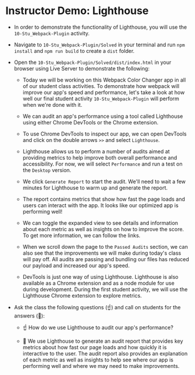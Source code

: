 # Instructor Demo: Lighthouse

* In order to demonstrate the functionality of Lighthouse, you will use the `10-Stu_Webpack-Plugin` activity.

* Navigate to `10-Stu_Webpack-Plugin/Solved` in your terminal and run `npm install` and `npm run build` to create a `dist` folder.

* Open the `10-Stu_Webpack-Plugin/Solved/dist/index.html` in your browser using Live Server to demonstrate the following:

  * Today we will be working on this Webpack Color Changer app in all of our student class activities. To demonstrate how webpack will improve our app's speed and performance, let's take a look at how well our final student activity `10-Stu_Webpack-Plugin` will perform when we're done with it.

  * We can audit an app's performance using a tool called Lighthouse using either Chrome DevTools or the Chrome extension.

  * To use Chrome DevTools to inspect our app, we can open DevTools and click on the double arrows `>>` and select `Lighthouse`.

  * Lighthouse allows us to perform a number of audits aimed at providing metrics to help improve both overall performance and accessibility. For now, we will select `Performance` and run a test on the `Desktop` version.

  * We click `Generate Report` to start the audit. We'll need to wait a few minutes for Lighthouse to warm up and generate the report.

  * The report contains metrics that show how fast the page loads and users can interact with the app. It looks like our optimized app is performing well!

  * We can toggle the expanded view to see details and information about each metric as well as insights on how to improve the score. To get more information, we can follow the links.

  * When we scroll down the page to the `Passed Audits` section, we can also see that the improvements we will make during today's class will pay off. All audits are passing and bundling our files has reduced our payload and increased our app's speed.

  * DevTools is just one way of using Lighthouse. Lighthouse is also available as a Chrome extension and as a node module for use during development. During the first student activity, we will use the Lighthouse Chrome extension to explore metrics.

* Ask the class the following questions (☝️) and call on students for the answers (🙋):

  * ☝️ How do we use Lighthouse to audit our app's performance?

  * 🙋 We use Lighthouse to generate an audit report that provides key metrics about how fast our page loads and how quickly it is interactive to the user. The audit report also provides an explanation of each metric as well as insights to help see where our app is performing well and where we may need to make improvements.
